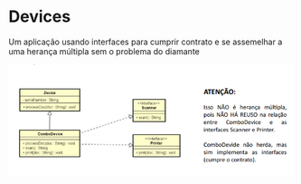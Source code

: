 # Devices
Um aplicação usando interfaces para cumprir contrato e se assemelhar a uma herança múltipla sem o problema do diamante

![](https://github.com/DiegoLins10/Devices/blob/master/aaaa.png)
